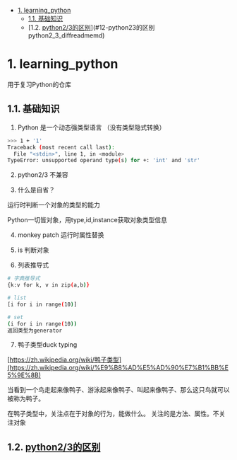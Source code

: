 <!-- TOC -->

- [1. learning_python](#1-learning_python)
    - [1.1. 基础知识](#11-基础知识)
    - [1.2. [python2/3的区别]("./python2_3_diff/README.md")](#12-python23的区别python2_3_diffreadmemd)

<!-- /TOC -->
# 1. learning_python
用于复习Python的仓库

## 1.1. 基础知识
1. Python 是一个动态强类型语言 （没有类型隐式转换）

```bash
>>> 1 + '1'
Traceback (most recent call last):
  File "<stdin>", line 1, in <module>
TypeError: unsupported operand type(s) for +: 'int' and 'str'
```

2. python2/3 不兼容

3. 什么是自省？

运行时判断一个对象的类型的能力

Python一切皆对象，用type,id,instance获取对象类型信息

4. monkey patch 运行时属性替换

5. is 判断对象

6. 列表推导式

```bash
# 字典推导式
{k:v for k, v in zip(a,b)}

# list
[i for i in range(10)]

# set
(i for i in range(10)) 
返回类型为generator
```

7. 鸭子类型duck typing

[https://zh.wikipedia.org/wiki/鸭子类型](https://zh.wikipedia.org/wiki/%E9%B8%AD%E5%AD%90%E7%B1%BB%E5%9E%8B)

当看到一个鸟走起来像鸭子、游泳起来像鸭子、叫起来像鸭子、那么这只鸟就可以被称为鸭子。

在鸭子类型中，关注点在于对象的行为，能做什么。 关注的是方法、属性。不关注对象

## 1.2. [python2/3的区别]("./python2_3_diff/README.md")
